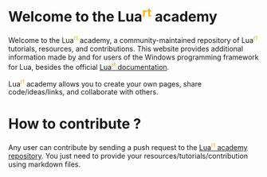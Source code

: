 #    
# Welcome to the Lua<sup style="color:#FFB300">rt</sup> academy
Welcome to the Lua<sup style="color:#FFB300">rt</sup> academy, a community-maintained repository of Lua<sup style="color:#FFB300">rt</sup> tutorials, resources, and contributions. This website provides additional information made by and for users of the Windows programming framework for Lua, besides the official [Lua<sup style="color:#FFB300">rt</sup> documentation](https://luart.org/doc/index.html).

Lua<sup style="color:#FFB300">rt</sup> academy allows you to create your own pages, share code/ideas/links, and collaborate with others.
  
#    
#  
# How to contribute ?
Any user can contribute by sending a push request to the [Lua<sup style="color:#FFB300">rt</sup> academy repository]().
You just need to provide your resources/tutorials/contribution using markdown files.